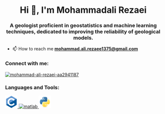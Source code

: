 <h1 align="center">Hi 👋, I'm Mohammadali Rezaei</h1>
<h3 align="center">A geologist proficient in geostatistics and machine learning techniques, dedicated to improving the reliability of geological models.</h3>

- 📫 How to reach me **mohammad.ali.rezaee1375@gmail.com**

<h3 align="left">Connect with me:</h3>
<p align="left">
<a href="https://linkedin.com/in/mohammad-ali-rezaei-aa2941187" target="blank"><img align="center" src="https://raw.githubusercontent.com/rahuldkjain/github-profile-readme-generator/master/src/images/icons/Social/linked-in-alt.svg" alt="mohammad-ali-rezaei-aa2941187" height="30" width="40" /></a>
</p>

<h3 align="left">Languages and Tools:</h3>
<p align="left"> <a href="https://www.cprogramming.com/" target="_blank" rel="noreferrer"> <img src="https://raw.githubusercontent.com/devicons/devicon/master/icons/c/c-original.svg" alt="c" width="40" height="40"/> </a> <a href="https://www.mathworks.com/" target="_blank" rel="noreferrer"> <img src="https://upload.wikimedia.org/wikipedia/commons/2/21/Matlab_Logo.png" alt="matlab" width="40" height="40"/> </a> <a href="https://www.python.org" target="_blank" rel="noreferrer"> <img src="https://raw.githubusercontent.com/devicons/devicon/master/icons/python/python-original.svg" alt="python" width="40" height="40"/> </a> </p>

